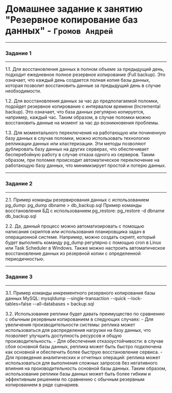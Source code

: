 # Домашнее задание к занятию "Резервное копирование баз данных" - `Громов Андрей`

---

### Задание 1

---
1.1. Для восстановления данных в полном объеме за предыдущий день, подходит ежедневное полное         резервное копирование (Full backup). Это означает, что каждый день создается полная копия базы данных, которая позволит восстановить данные за предыдущий день в случае необходимости.

1.2. Для восстановления данных за час до предполагаемой поломки, подойдет резервное копирование с интервалом времени (Incremental backup). Это означает, что база данных регулярно копируется, например, каждый час. Таким образом, в случае поломки можно восстановить данные на момент за час до возникновения проблемы.

1.3. Для моментального переключения на работающую или починенную базу данных в случае поломки, можно использовать технологию репликации данных или кластеризации. Эти методы позволяют дублировать базу данных на других серверах, что обеспечивает бесперебойную работу в случае отказа одного из серверов. Таким образом, при поломке происходит автоматическое переключение на работающую базу данных, что минимизирует простой и потерю данных.

---


### Задание 2

---

2.1. Пример команды резервирования данных с использованием pg_dump:
	pg_dump dbname > db_backup.sql
Пример команды восстановления БД с использованием pg_restore:
	pg_restore -d dbname db_backup.sql

2.2. Да, данный процесс можно автоматизировать с помощью написания скриптов или использования планировщика задач в операционной системе. Например, можно создать скрипт,
который будет выполнять команду pg_dump регулярно с помощью cron в Linux или Task Scheduler в Windows. Также можно настроить автоматическое восстановление данных из резервной копии с определенной периодичностью.

---

### Задание 3

---

3.1. Пример команды инкрементного резервного копирования базы данных MySQL:
mysqldump --single-transaction --quick --lock-tables=false --all-databases > backup.sql

3.2. Использование реплики будет давать преимущество по сравнению с обычным резервным копированием в следующих случаях:
	- Для увеличения производительности системы: реплика может использоваться для распределения нагрузки на базу данных, 
	что позволяет улучшить доступность ресурсов и общую производительность.
	- Для обеспечения отказоустойчивости: в случае сбоя основной базы данных, реплика может быть быстро подключена как основной 
	и обеспечить более быструю восстановление сервиса.
	- Для проведения аналитических и отчетных операций: реплика может использоваться для выполнения сложных запросов без негативного 
	влияния на производительность основной базы данных.
Таким образом, использование реплики базы данных может быть более гибким и эффективным решением по сравнению с обычным резервным копированием в ряде сценариев.